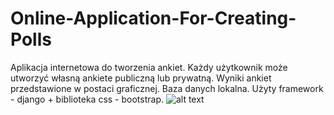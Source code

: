 # Online-Application-For-Creating-Polls
Aplikacja  internetowa do tworzenia ankiet. Każdy użytkownik może utworzyć własną ankiete publiczną lub prywatną. Wyniki ankiet przedstawione w postaci graficznej.
Baza danych lokalna. Użyty framework - django + biblioteka css - bootstrap.
![alt text](https://github.com/DzikiCzosnek99/Online-Application-For-Creating-Polls/blob/master/Baza.png?raw=true)

